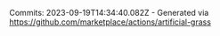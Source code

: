 Commits: 2023-09-19T14:34:40.082Z - Generated via https://github.com/marketplace/actions/artificial-grass
<br>

